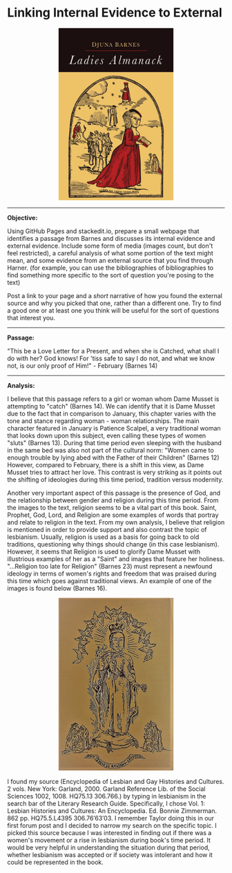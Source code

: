 **Linking Internal Evidence to External**
==============================

<p align="center">
<img src="Ladies Almanack Cover Page.jpg" alt="alt text" width="266" height="399.5">
</p>

---------------------------------------------------------------------------

**Objective:**

Using GitHub Pages and stackedit.io, prepare a small webpage that identifies a passage from Barnes and discusses its internal evidence and external evidence.  Include some form of media (images count, but don't feel restricted), a careful analysis of what some portion of the text might mean, and some evidence from an external source that you find through Harner.  (for example, you can use the bibliographies of bibliographies to find something more specific to the sort of question you're posing to the text)

Post a link to your page and a *short* narrative of how you found the external source and why you picked that one, rather than a different one.  Try to find a good one or at least one you think will be useful for the sort of questions that interest you.

-------------------------------------------------------------------------------

**Passage:**

"This be a Love Letter for a Present, and when she is Catched, what shall I do with her?  God knows!  For 'tiss safe to say I do not, and what we know not, is our only proof of Him!" - February (Barnes 14)

-------------------------------------------------------------------------------

**Analysis:**

I believe that this passage refers to a girl or woman whom Dame Musset is attempting to "catch" (Barnes 14).  We can identify that it is Dame Musset due to the fact that in comparison to January, this chapter varies with the tone and stance regarding woman - woman relationships.  The main character featured in January is Patience Scalpel, a very traditional woman that looks down upon this subject, even calling these types of women "sluts" (Barnes 13).  During that time period even sleeping with the husband in the same bed was also not part of the cultural norm: "Women came to enough trouble by lying abed with the Father of their Children" (Barnes 12) However, compared to February, there is a shift in this view, as Dame Musset tries to attract her love.  This contrast is very striking as it points out the shifting of ideologies during this time period, tradition versus modernity.  

Another very important aspect of this passage is the presence of God, and the relationship between gender and religion during this time period.  From the images to the text, religion seems to be a vital part of this book. Saint, Prophet, God, Lord, and Religion are some examples of words that portray and relate to religion in the text.  From my own analysis, I believe that religion is mentioned in order to provide support and also contrast the topic of lesbianism.  Usually, religion is used as a basis for going back to old traditions, questioning why things should change (in this case lesbianism).  However, it seems that Religion is used to glorify Dame Musset with illustrious examples of her as a "Saint" and images that feature her holiness.  "...Religion too late for Religion" (Barnes 23) must represent a newfound ideology in terms of women's rights and freedom that was praised during this time which goes against traditional views.  An example of one of the images is found below (Barnes 16).
 
<p align="center">
<img src="Saint Musset.jpg" alt="alt text" width="266" height="399.5">
</p>

I found my source (Encyclopedia of Lesbian and Gay Histories and Cultures. 2 vols. New York: Garland, 2000. Garland Reference Lib. of the Social Sciences 1002, 1008. HQ75.13 306.766.) by typing in lesbianism in the search bar of the Literary Research Guide.  Specifically, I chose Vol. 1: Lesbian Histories and Cultures: An Encyclopedia. Ed. Bonnie Zimmerman. 862 pp. HQ75.5.L4395 306.76′63′03.  I remember Taylor doing this in our first forum post and I decided to narrow my search on the specific topic.  I picked this source because I was interested in finding out if there was a women's movement or a rise in lesbianism during book's time period.  It would be very helpful in understanding the situation during that period, whether lesbianism was accepted or if society was intolerant and how it could be represented in the book.   
